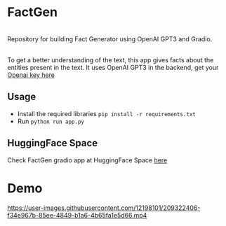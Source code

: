 # FactGen

<br>Repository for building Fact Generator using OpenAI GPT3 and Gradio. </br>

<br>To get a better understanding of the text, this app gives facts about the entities present in the text. It uses OpenAI GPT3 in the backend, get your <a href = "https://beta.openai.com/account/api-keys">Openai key here</a> </br>

## Usage
- Install the required libraries `pip install -r requirements.txt`
- Run `python run app.py`

## HuggingFace Space

Check FactGen gradio app at HuggingFace Space <a href = "https://huggingface.co/spaces/ravithejads/FactGen">here</a> 

# Demo

https://user-images.githubusercontent.com/12198101/209322406-f34e967b-85ee-4849-b1a6-4b65fa1e5d66.mp4
